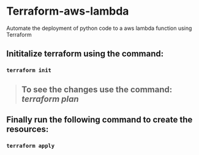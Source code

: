 # Terraform-aws-lambda
Automate the deployment of python code to a aws lambda function using Terraform


## Inititalize terraform using the command:
### `terraform init`


> ## To see the changes use the command: ***terraform plan***


## Finally run the following command to create the resources:
### `terraform apply`
